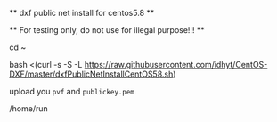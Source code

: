 ** dxf public net install for centos5.8 **

** For testing only, do not use for illegal purpose!!! **

cd ~

bash <(curl -s -S -L https://raw.githubusercontent.com/idhyt/CentOS-DXF/master/dxfPublicNetInstallCentOS58.sh)

upload you `pvf` and `publickey.pem`

/home/run
